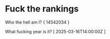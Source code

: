 # Fuck the rankings

Who the hell am I?
{ 14542034 }

What fucking year is it?
[ 2025-03-16T14:00:00Z ]
